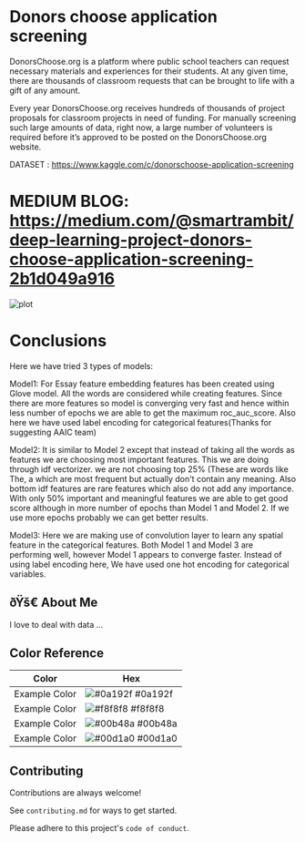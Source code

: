 # Donors choose application screening

DonorsChoose.org is a platform where public school teachers can request necessary materials and experiences for their students. At any given time, there are thousands of classroom requests that can be brought to life with a gift of any amount.

Every year DonorsChoose.org receives hundreds of thousands of project proposals for classroom projects in need of funding. For manually screening such large amounts of data, right now, a large number of volunteers is required before it’s approved to be posted on the DonorsChoose.org website.

DATASET : https://www.kaggle.com/c/donorschoose-application-screening 


# MEDIUM BLOG: https://medium.com/@smartrambit/deep-learning-project-donors-choose-application-screening-2b1d049a916





![plot]('.\score_comparison.PNG')


# Conclusions

Here we have tried 3 types of models:

Model1: For Essay feature embedding features has been created using Glove model. All the words are considered while creating features. Since there are more features so model is converging very fast and hence within less number of epochs we are able to get the maximum roc_auc_score. Also here we have used label encoding for categorical features(Thanks for suggesting AAIC team)


Model2: It is similar to Model 2 except that instead of taking all the words as features we are choosing most important features. This we are doing through idf vectorizer. we are not choosing top 25% (These are words like The, a which are most frequent but actually don't contain any meaning. Also bottom idf features are rare features which also do not add any importance. With only 50% important and meaningful features we are able to get good score although in more number of epochs than Model 1 and Model 2. If we use more epochs probably we can get better results.


Model3: Here we are making use of convolution layer to learn any spatial feature in the categorical features. Both Model 1 and Model 3 are performing well, however Model 1 appears to converge faster. Instead of using label encoding here, We have used one hot encoding for categorical variables.



## ðŸš€ About Me
I love to deal with data ...

## Color Reference

| Color             | Hex                                                                |
| ----------------- | ------------------------------------------------------------------ |
| Example Color | ![#0a192f](https://via.placeholder.com/10/0a192f?text=+) #0a192f |
| Example Color | ![#f8f8f8](https://via.placeholder.com/10/f8f8f8?text=+) #f8f8f8 |
| Example Color | ![#00b48a](https://via.placeholder.com/10/00b48a?text=+) #00b48a |
| Example Color | ![#00d1a0](https://via.placeholder.com/10/00b48a?text=+) #00d1a0 |


## Contributing

Contributions are always welcome!

See `contributing.md` for ways to get started.

Please adhere to this project's `code of conduct`.

